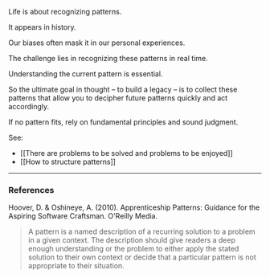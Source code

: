 Life is about recognizing patterns.

It appears in history.

Our biases often mask it in our personal experiences.

The challenge lies in recognizing these patterns in real time.

Understanding the current pattern is essential.

So the ultimate goal in thought – to build a legacy – is to collect these patterns that allow you to decipher future patterns quickly and act accordingly.

If no pattern fits, rely on fundamental principles and sound judgment.

See: 

- [[There are problems to be solved and problems to be enjoyed]]
- [[How to structure patterns]]



---

### References

Hoover, D. & Oshineye, A. (2010). Apprenticeship Patterns: Guidance for the Aspiring Software Craftsman. O'Reilly Media.

> A pattern is a named description of a recurring solution to a problem in a given context. The description should give readers a deep enough understanding or the problem to either apply the stated solution to their own context or decide that a particular pattern is not appropriate to their situation. 